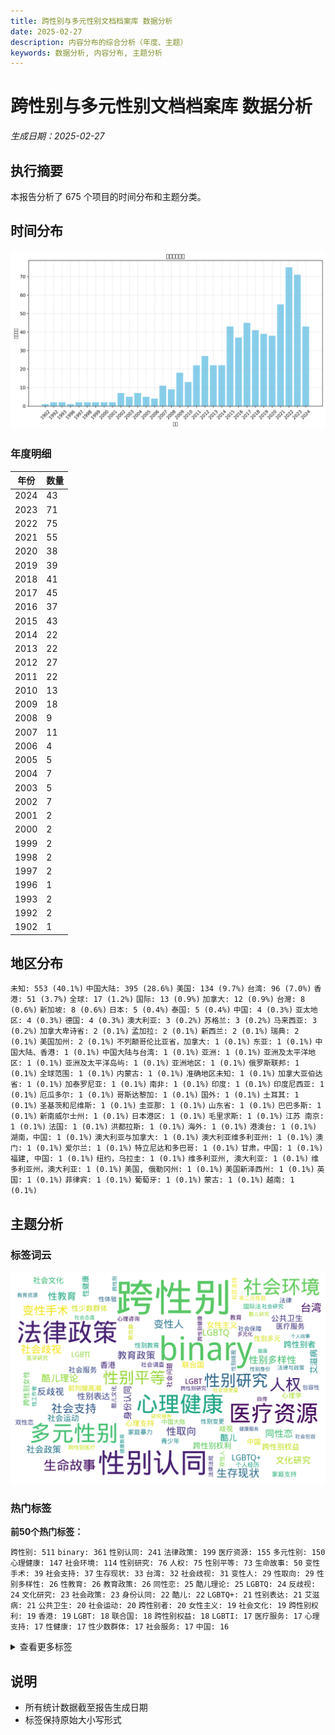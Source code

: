 ```yaml
---
title: 跨性别与多元性别文档档案库 数据分析
date: 2025-02-27
description: 内容分布的综合分析（年度、主题）
keywords: 数据分析, 内容分布, 主题分析
---
```


# 跨性别与多元性别文档档案库 数据分析
*生成日期：2025-02-27*

## 执行摘要
本报告分析了 675 个项目的时间分布和主题分类。

## 时间分布

![年度分布](跨性别与多元性别文档档案库_analysis_year_distribution.png)

### 年度明细

| 年份 | 数量 |
|------|-------|
| 2024 | 43 |
| 2023 | 71 |
| 2022 | 75 |
| 2021 | 55 |
| 2020 | 38 |
| 2019 | 39 |
| 2018 | 41 |
| 2017 | 45 |
| 2016 | 37 |
| 2015 | 43 |
| 2014 | 22 |
| 2013 | 22 |
| 2012 | 27 |
| 2011 | 22 |
| 2010 | 13 |
| 2009 | 18 |
| 2008 | 9 |
| 2007 | 11 |
| 2006 | 4 |
| 2005 | 5 |
| 2004 | 7 |
| 2003 | 5 |
| 2002 | 7 |
| 2001 | 2 |
| 2000 | 2 |
| 1999 | 2 |
| 1998 | 2 |
| 1997 | 2 |
| 1996 | 1 |
| 1993 | 2 |
| 1992 | 2 |
| 1902 | 1 |

## 地区分布

  `未知: 553 (40.1%)`  `中国大陆: 395 (28.6%)`  `美国: 134 (9.7%)`  `台湾: 96 (7.0%)`  `香港: 51 (3.7%)`  `全球: 17 (1.2%)`  `国际: 13 (0.9%)`  `加拿大: 12 (0.9%)`  `台灣: 8 (0.6%)`  `新加坡: 8 (0.6%)`  `日本: 5 (0.4%)`  `泰国: 5 (0.4%)`  `中国: 4 (0.3%)`  `亚太地区: 4 (0.3%)`  `德国: 4 (0.3%)`  `澳大利亚: 3 (0.2%)`  `苏格兰: 3 (0.2%)`  `马来西亚: 3 (0.2%)`  `加拿大卑诗省: 2 (0.1%)`  `孟加拉: 2 (0.1%)`  `新西兰: 2 (0.1%)`  `瑞典: 2 (0.1%)`  `美国加州: 2 (0.1%)`  `不列颠哥伦比亚省，加拿大: 1 (0.1%)`  `东亚: 1 (0.1%)`  `中国大陆、香港: 1 (0.1%)`  `中国大陆与台湾: 1 (0.1%)`  `亚洲: 1 (0.1%)`  `亚洲及太平洋地区: 1 (0.1%)`  `亚洲及太平洋岛屿: 1 (0.1%)`  `亚洲地区: 1 (0.1%)`  `俄罗斯联邦: 1 (0.1%)`  `全球范围: 1 (0.1%)`  `内蒙古: 1 (0.1%)`  `准确地区未知: 1 (0.1%)`  `加拿大亚伯达省: 1 (0.1%)`  `加泰罗尼亚: 1 (0.1%)`  `南非: 1 (0.1%)`  `印度: 1 (0.1%)`  `印度尼西亚: 1 (0.1%)`  `厄瓜多尔: 1 (0.1%)`  `哥斯达黎加: 1 (0.1%)`  `国外: 1 (0.1%)`  `土耳其: 1 (0.1%)`  `圣基茨和尼维斯: 1 (0.1%)`  `圭亚那: 1 (0.1%)`  `山东省: 1 (0.1%)`  `巴巴多斯: 1 (0.1%)`  `新南威尔士州: 1 (0.1%)`  `日本港区: 1 (0.1%)`  `毛里求斯: 1 (0.1%)`  `江苏 南京: 1 (0.1%)`  `法国: 1 (0.1%)`  `洪都拉斯: 1 (0.1%)`  `海外: 1 (0.1%)`  `港澳台: 1 (0.1%)`  `湖南，中国: 1 (0.1%)`  `澳大利亚与加拿大: 1 (0.1%)`  `澳大利亚维多利亚州: 1 (0.1%)`  `澳门: 1 (0.1%)`  `爱尔兰: 1 (0.1%)`  `特立尼达和多巴哥: 1 (0.1%)`  `甘肃，中国: 1 (0.1%)`  `福建, 中国: 1 (0.1%)`  `纽约，乌拉圭: 1 (0.1%)`  `维多利亚州, 澳大利亚: 1 (0.1%)`  `维多利亚州，澳大利亚: 1 (0.1%)`  `美国, 俄勒冈州: 1 (0.1%)`  `美国新泽西州: 1 (0.1%)`  `英国: 1 (0.1%)`  `菲律宾: 1 (0.1%)`  `葡萄牙: 1 (0.1%)`  `蒙古: 1 (0.1%)`  `越南: 1 (0.1%)`

## 主题分析

### 标签词云
![标签词云](跨性别与多元性别文档档案库_analysis_wordcloud.png)

### 热门标签

**前50个热门标签：**

  `跨性别: 511`  `binary: 361`  `性别认同: 241`  `法律政策: 199`  `医疗资源: 155`  `多元性别: 150`  `心理健康: 147`  `社会环境: 114`  `性别研究: 76`  `人权: 75`  `性别平等: 73`  `生命故事: 50`  `变性手术: 39`  `社会支持: 37`  `生存现状: 33`  `台湾: 32`  `社会歧视: 31`  `变性人: 29`  `性取向: 29`  `性别多样性: 26`  `性教育: 26`  `教育政策: 26`  `同性恋: 25`  `酷儿理论: 25`  `LGBTQ: 24`  `反歧视: 24`  `文化研究: 23`  `社会政策: 23`  `身份认同: 22`  `酷儿: 22`  `LGBTQ+: 21`  `性别表达: 21`  `艾滋病: 21`  `公共卫生: 20`  `社会运动: 20`  `跨性别者: 20`  `女性主义: 19`  `社会文化: 19`  `跨性别权利: 19`  `香港: 19`  `LGBT: 18`  `联合国: 18`  `跨性别权益: 18`  `LGBTI: 17`  `医疗服务: 17`  `心理支持: 17`  `性健康: 17`  `性少数群体: 17`  `社会服务: 17`  `中国: 16`

<details>
<summary>查看更多标签</summary>

 `歧视: 16` `跨性别女性: 16` `前列腺高潮: 15` `心理学: 15` `性别多元: 15` `双性恋: 13` `家庭支持: 13` `家庭暴力: 13` `性体验: 13` `性别教育: 13` `法律: 13` `社会问题: 13` `青少年: 13` `个人经历: 12` `中国大陆: 12` `国际法: 12` `性别变更: 12` `教育: 12` `社会保障: 12` `社会调查: 12` `包容性: 11` `双性人: 11` `心理咨询: 11` `社区支持: 11` `酷儿文化: 11` `医学研究: 10` `性别歧视: 10` `易性癖: 10` `法律与政策: 10` `法律法规: 10` `社会研究: 10` `自传: 10` `跨性别医疗: 10` `非二元性别: 10` `多元化: 9` `性别身份: 9` `性工作者: 9` `教育资源: 9` `研究报告: 9` `社会包容: 9` `社会态度: 9` `社会接受度: 9` `跨性別: 9` `跨性别健康: 9` `跨性别研究: 9` `酷儿研究: 9` `个人故事: 8` `健康: 8` `健康教育: 8` `健康服务: 8` `医学: 8` `医学伦理: 8` `变性经历: 8` `女同性恋: 8` `女性化: 8` `性倾向: 8` `性别暴力: 8` `性别理论: 8` `性别认同障碍: 8` `性别重置手术: 8` `文学分析: 8` `法律保护: 8` `激素治疗: 8` `社会变革: 8` `社会学: 8` `社会接受: 8` `社会接纳: 8` `过渡经历: 8` `公共健康: 7` `变性: 7` `员工权益: 7` `婚姻法: 7` `性别不一致: 7` `性别平等教育: 7` `性别政治: 7` `性别焦虑: 7` `性别确认: 7` `扭转治疗: 7` `数据统计: 7` `精神健康: 7` `调查报告: 7` `跨性别支持: 7` `COVID-19: 6` `HIV: 6` `LGBTQIA+: 6` `人文社科: 6` `医疗保险: 6` `医疗政策: 6` `心理治疗: 6` `性别角色: 6` `性少数: 6` `抑郁: 6` `政策建议: 6` `文学作品: 6` `易性症: 6` `法律权益: 6` `生活故事: 6` `生活经历: 6` `社会偏见: 6` `社会性别: 6` `社会正义: 6` `社会责任: 6` `统计报告: 6` `联合国报告: 6` `临床研究: 5` `人权保护: 5` `伪娘: 5` `健康资源: 5` `医疗经历: 5` `变身小说: 5` `台湾文学: 5` `国际合作: 5` `基督教: 5` `多元文化: 5` `大学生: 5` `女权主义: 5` `妇女权利: 5` `学生权利: 5` `家庭关系: 5` `工作环境: 5` `性別認同: 5` `性别少数: 5` `性别平权: 5` `性别转换: 5` `性别过渡: 5` `性别酷儿: 5` `性别重塑: 5` `性工作: 5` `性骚扰: 5` `整形外科: 5` `文学创作: 5` `新加坡: 5` `暴力: 5` `权利: 5` `男性健康: 5` `真实记录: 5` `社会挑战: 5` `社会现状: 5` `社会现象: 5` `精神卫生: 5` `精神障碍: 5` `经验分享: 5` `统计数据: 5` `自我认同: 5` `艺术创作: 5` `荷尔蒙治疗: 5` `HRT: 4` `LGBTIQ+: 4` `LGBTQI: 4` `亚太地区: 4` `人权保障: 4` `健康政策: 4` `儿童权利: 4` `全球健康: 4` `医学指南: 4` `医学文献: 4` `医疗指南: 4` `医疗支持: 4` `医疗照护: 4` `医疗规范: 4` `变性者: 4` `同志: 4` `同志运动: 4` `同性婚姻: 4` `国际人权法: 4` `多样性: 4` `女性健康: 4` `媒体报道: 4` `性传播疾病: 4` `性别刻板印象: 4` `性别友善: 4` `性别少数群体: 4` `性别意识: 4` `性别政策: 4` `性别文化: 4` `性别肯定护理: 4` `性别议题: 4` `性行为: 4` `投诉程序: 4` `报告: 4` `教育环境: 4` `文化活动: 4` `文化现象: 4` `文学艺术: 4` `新冠疫情: 4` `朱迪斯·巴特勒: 4` `校园环境: 4` `法律权利: 4` `法律研究: 4` `法律问题: 4` `泰国: 4` `激素替代疗法: 4` `生殖健康: 4` `电影分析: 4` `社会变迁: 4` `社会工作: 4` `社会环境记录: 4` `社会科学: 4` `社会认同: 4` `社会认知: 4` `社会适应: 4` `社区服务: 4` `社区管理: 4` `社区讨论: 4` `社群讨论: 4` `移民权利: 4` `美国: 4` `自杀预防: 4` `酷儿神学: 4` `酷儿艺术: 4` `青少年教育: 4` `非歧视: 4` `DSM-5: 3` `LGBTQIA: 3` `LGBT权利: 3` `MTF: 3` `上海: 3` `中国文化: 3` `中国法律: 3` `临床应用: 3` `举报机制: 3` `亚文化: 3` `人权教育: 3` `住房歧视: 3` `健康权益: 3` `健康照护: 3` `健康调查: 3` `儿童心理: 3` `儿童青少年: 3` `公安部: 3` `公平性: 3` `出柜指南: 3` `劳动法: 3` `包容性教育: 3` `医学教育: 3` `医学案例: 3` `医学资源: 3` `医疗: 3` `医疗安全: 3` `医疗干预: 3` `医疗指导: 3` `医疗援助: 3` `医疗研究: 3` `医疗管理: 3` `历史: 3` `双灵: 3` `反歧视政策: 3` `可持续发展目标: 3` `后殖民主义: 3` `国际人权: 3` `外科治疗: 3` `多元性別: 3` `多样性与包容性: 3` `女同志: 3` `婚姻权利: 3` `学术研究: 3` `学生权益: 3` `家庭接纳: 3` `家庭教育: 3` `少数群体权利: 3` `就业歧视: 3` `庇护所: 3` `心理护理: 3` `心理评估: 3` `性别: 3` `性别不安: 3` `性别多元化: 3` `性别差异: 3` `性别承认: 3` `性别流动: 3` `性别流动性: 3` `性别烦躁: 3` `性别确认手术: 3` `性别重置: 3` `性别重置技术: 3` `性激素: 3` `户籍管理: 3` `支持服务: 3` `政府政策: 3` `文化: 3` `文化批评: 3` `文化认同: 3` `文学批评: 3` `文学研究: 3` `文学评论: 3` `无歧视政策: 3` `暴力事件: 3` `未成年人: 3` `校园安全: 3` `校园欺凌: 3` `案例分析: 3` `民权法: 3` `法律咨询: 3` `法律指导: 3` `法律改革: 3` `法律框架: 3` `法律案例: 3` `法律程序: 3` `流行病学: 3` `湖南省: 3` `焦虑: 3` `爱滋病: 3` `生存状况: 3` `生活经验: 3` `生物学: 3` `电影: 3` `男同性恋: 3` `疫苗接种: 3` `研究: 3` `社会公正: 3` `社会关注: 3` `社会压力: 3` `社会新闻: 3` `社会观察: 3` `社区参与: 3` `社区资源: 3` `社群支持: 3` `纪录片: 3` `纽约州: 3` `纽约市: 3` `网络文学: 3` `职场歧视: 3` `自杀意念: 3` `艺术展览: 3` `艾滋病毒: 3` `艾滋病防治: 3` `药物安全: 3` `药物说明书: 3` `跨性别者支持: 3` `跨文化研究: 3` `身体探索: 3` `身体自主权: 3` `阴道再造: 3` `隐私保护: 3` `青少年健康: 3` `青少年发展: 3` `骚扰: 3` `COVID-19影响: 2` `DSD: 2` `LGBTIQA+: 2` `LGBTQ+支持: 2` `LGBTQ2S+: 2` `LGBTQI+: 2` `LGBTQ权利: 2` `LGBT群体: 2` `Limelight社区: 2` `SOGI教育: 2` `世界卫生组织: 2` `东南亚: 2` `两性畸形: 2` `个人成长: 2` `个人权利: 2` `个人经验: 2` `中华女子学院: 2` `中国历史: 2` `中国电影: 2` `临床实践: 2` `互助小组: 2` `亚洲: 2` `京剧: 2` `亲密伴侣暴力: 2` `人妖: 2` `人工智能: 2` `人文学科: 2` `人权机制: 2` `人格障碍: 2` `企业政策: 2` `企业行为准则: 2` `伦理学: 2` `体育教育: 2` `俄勒冈州: 2` `假两性畸形: 2` `假药: 2` `偏见: 2` `健康不平等: 2` `健康公平: 2` `健康平等: 2` `健康支持: 2` `健康权: 2` `健康权利: 2` `儒家思想: 2` `儿童教育: 2` `全球卫生: 2` `公众调查: 2` `公共服务: 2` `公平住房法: 2` `公民权利: 2` `公益: 2` `公证: 2` `军队: 2` `创伤: 2` `刻板印象: 2` `前列腺癌: 2` `加州: 2` `北京同志中心: 2` `医学共识: 2` `医学指导: 2` `医学标准: 2` `医疗伦理: 2` `医疗保障: 2` `医疗改革: 2` `医疗经验: 2` `千年发展目标: 2` `卫生政策: 2` `卫生服务: 2` `卫生设施: 2` `卫生部: 2` `危机干预: 2` `危险行为: 2` `历史研究: 2` `历史记录: 2` `厦门大学: 2` `去病理化: 2` `去精神病化: 2` `反暴力: 2` `反歧视法: 2` `反骚扰: 2` `受教育权: 2` `变态心理: 2` `变性学生: 2` `口述历史: 2` `可持续发展: 2` `台灣: 2` `吉利德科学: 2` `同工同酬: 2` `同志政治: 2` `同志文化: 2` `同性恋研究: 2` `后现代主义: 2` `后结构主义: 2` `咨询文件: 2` `咨询服务: 2` `嗓音训练: 2` `国家卫生健康委员会: 2` `国际人权条约: 2` `国际公约: 2` `国际特赦组织: 2` `国际组织: 2` `声音训练: 2` `多学科合作: 2` `天津市: 2` `姓名变更: 2` `威尼斯双年展: 2` `婚姻法律: 2` `孟加拉: 2` `学校支持: 2` `学校环境: 2` `学生手册: 2` `學術論文: 2` `安全指南: 2` `宗教与性别: 2` `实证研究: 2` `家庭: 2` `家暴: 2` `家长支持: 2` `少数族裔: 2` `平权: 2` `平等: 2` `平等与不歧视: 2` `平等就业: 2` `平等待遇: 2` `平等机会: 2` `年报: 2` `心理健康资源: 2` `心理服务: 2` `心理研究: 2` `心理调查: 2` `心理转变: 2` `心理适应: 2` `心理障碍: 2` `志愿者: 2` `性与生殖健康: 2` `性侵害: 2` `性侵犯: 2` `性別主流化: 2` `性別平等: 2` `性别争议: 2` `性别伦理: 2` `性别偏见: 2` `性别健康: 2` `性别包容: 2` `性别发育异常: 2` `性别多样化: 2` `性别权益: 2` `性别正义: 2` `性别登记: 2` `性别表演: 2` `性别表现: 2` `性别观念: 2` `性别解放运动: 2` `性别认定: 2` `性别选择权: 2` `性小众: 2` `性少数人群: 2` `性工作者权益: 2` `性心理障碍: 2` `性文化: 2` `性权利: 2` `性生活: 2` `性知识: 2` `性经验分享: 2` `性身份障碍: 2` `性／别研究: 2` `患者故事: 2` `患者满意度: 2` `情绪管理: 2` `成瘾: 2` `成长经历: 2` `戒网瘾学校: 2` `户口登记: 2` `手术规范: 2` `批判理论: 2` `抑郁症: 2` `拉拉: 2` `指南: 2` `政治影响: 2` `政策: 2` `政策报告: 2` `政策文件: 2` `政策法规: 2` `政策通知: 2` `教育手册: 2` `教育权: 2` `教育管理: 2` `数字文化: 2` `文化传播: 2` `文化反思: 2` `文化多样性: 2` `文化影响: 2` `文化政治: 2` `文化表达: 2` `新闻报道: 2` `普遍定期审议: 2` `暴力与歧视: 2` `更年期: 2` `权利保障: 2` `校园文化: 2` `校园歧视: 2` `校园霸凌: 2` `残疾人权利: 2` `民主化进程: 2` `求助热线: 2` `法学研究: 2` `法律与社会环境: 2` `法律与道德: 2` `法律分析: 2` `法律变革: 2` `法律承认: 2` `法律援助: 2` `法律规范: 2` `波特兰公立学校: 2` `游戏行业: 2` `激素替代治疗: 2` `爱情故事: 2` `父母手册: 2` `父母指南: 2` `猴痘: 2` `环境保护: 2` `现身过程: 2` `生命经历: 2` `生存故事: 2` `生活体验: 2` `生活指导: 2` `生活方式: 2` `电影放映: 2` `电影研究: 2` `电影节: 2` `电视剧: 2` `男扮女装: 2` `男男性行为者: 2` `男跨女: 2` `疾病分类: 2` `病例报告: 2` `睾酮: 2` `研究论文: 2` `研究资料: 2` `社交行为: 2` `社会争议: 2` `社会倡导: 2` `社会公平: 2` `社会包容性: 2` `社会困境: 2` `社会平等: 2` `社会政治: 2` `社会权益: 2` `社会污名: 2` `社会福利: 2` `社会科学研究: 2` `社会组织: 2` `社会角色: 2` `社会议题: 2` `社会评论: 2` `社群服务: 2` `社群治理: 2` `种族平等: 2` `科学创新: 2` `科技与社会: 2` `符号学: 2` `管理规范: 2` `精神疾病: 2` `纪大伟: 2` `经济困难: 2` `绝经: 2` `绝经症状: 2` `统计分析: 2` `网络暴力: 2` `网络销售: 2` `老年人: 2` `老年人健康: 2` `职业发展: 2` `职场包容性: 2` `职场文化: 2` `腐女: 2` `腹腔镜手术: 2` `自助手册: 2` `自我探索: 2` `自我效能感: 2` `艺术: 2` `艺术史: 2` `艺术研究: 2` `艺术评论: 2` `艾滋病大会: 2` `苏格兰: 2` `药品监管: 2` `荷尔蒙替代疗法: 2` `视觉文化: 2` `许通元: 2` `证据收集: 2` `诈骗: 2` `诊疗指南: 2` `语言学: 2` `调查研究: 2` `质性研究: 2` `跨学科研究: 2` `跨性别儿童: 2` `跨性别患者: 2` `跨性别护理: 2` `跨性别政策: 2` `跨性别教育: 2` `跨性别群体: 2` `跨性别者权利: 2` `跨性别者权益: 2` `跨性别者经历: 2` `身体表现: 2` `边缘化群体: 2` `酷儿文学: 2` `重性精神疾病: 2` `问卷调查: 2` `间性人: 2` `防治策略: 2` `阴道再造术: 2` `雌二醇: 2` `雌激素: 2` `青少年心理: 2` `青少年支持: 2` `非政府组织: 2` `非自杀倾向自残行为: 2` `韧性: 2` `领导力: 2` `香港教育: 2` `高雄市: 2` `#MeToo运动: 1` `2018-2019学年: 1` `2SLGBTQ+: 1` `AA制: 1` `AG: 1` `Autogynephilia: 1` `BC肌: 1` `BIPOC: 1` `BL文化: 1` `BL漫画: 1` `Bilibili: 1` `Bubble_T: 1` `B站后浪: 1` `CCMD-3: 1` `CEDAW: 1` `COSPLAY: 1` `COVID-19疫苗: 1` `CareOregon: 1` `Cosplay: 1` `DIY艺术: 1` `DSD儿童: 1` `DSM: 1` `ESG表现: 1` `FRIDA基金会: 1` `FtM: 1` `GBT社群: 1` `HIV/AIDS: 1` `HIV感染: 1` `HIV感染风险: 1` `HIV检测: 1` `HIV管理: 1` `HIV脆弱性: 1` `HIV预防: 1` `ICD: 1` `ICD-11: 1` `IC肌: 1` `IEEE: 1` `J.K.罗琳: 1` `LGBT+: 1` `LGBTI+权利: 1` `LGBTIQ: 1` `LGBTIQ+女性: 1` `LGBTI人权: 1` `LGBTI权利: 1` `LGBTI社群: 1` `LGBTQ+医疗: 1` `LGBTQ+权利: 1` `LGBTQ+权益: 1` `LGBTQA权益: 1` `LGBTQI+支持: 1` `LGBTQI+社区: 1` `LGBTQIA+支持: 1` `LGBTQIA2S+: 1` `LGBTQIA权益: 1` `LGBTSQQ: 1` `LGBT历史: 1` `LGBT支持: 1` `Limelight: 1` `Limelights社区: 1` `Limelight社群: 1` `Medicare: 1` `NGO支持: 1` `OFCCP: 1` `PC肌: 1` `PC肌肉: 1` `SM文化: 1` `STEM教育: 1` `SuperO: 1` `TWVQ: 1` `Title IX: 1` `Trans Care BC: 1` `Trevor计划: 1` `T婆: 1` `UBC: 1` `UCSF: 1` `UNDP: 1` `UNESCO: 1` `VLSI: 1` `Vivek Shraya: 1` `WPATH: 1` `WPATH标准: 1` `Yanhee医院: 1` `[Unknown tags(update needed)]: 1` `ftm: 1` `gender-based violence: 1` `hMPXV: 1` `torchlight: 1` `上海骄傲电影节: 1` `上海骄傲节: 1` `不健康内容: 1` `不平等现象: 1` `不歧视政策: 1` `专业实践: 1` `专科医生培训: 1` `世界华文文学: 1` `东亚地区: 1` `东京奥运会: 1` `东北地区: 1` `东方主义: 1` `东方女性: 1` `个人体验: 1` `个人信息收集: 1` `个人历程: 1` `个人叙述: 1` `个人安全: 1` `个人认同: 1` `个人过渡经历: 1` `个人陈述: 1` `个体故事: 1` `个体经历: 1` `中介作用: 1` `中华小儿外科杂志: 1` `中国医学标准: 1` `中国古典文学: 1` `中国同性恋: 1` `中国后社会主义: 1` `中国城市: 1` `中国女权主义: 1` `中国性科学: 1` `中国戏剧: 1` `中国护理: 1` `中国政府: 1` `中国文学: 1` `中国标准: 1` `中国研究: 1` `中国社会工作: 1` `中国科学: 1` `中国立法: 1` `中国精神医学: 1` `中国经验: 1` `中央大学: 1` `中学教育: 1` `中性厕所: 1` `中文教学: 1` `中日关系: 1` `中港台地区: 1` `临床分析: 1` `临床医学: 1` `临床实践指南: 1` `临床护理: 1` `临床指南: 1` `临床指标: 1` `临床经验: 1` `主体性: 1` `主流文化: 1` `举报信函: 1` `乌拉圭: 1` `九十年代: 1` `习近平政策: 1` `乡村文化: 1` `书评: 1` `乳头刺激: 1` `乳首开发: 1` `争议事件: 1` `二维性别认知: 1` `互动教学: 1` `互联网内容: 1` `互联网时代: 1` `互聯網: 1` `五四运动: 1` `亚太裔: 1` `亚细亚学: 1` `亚裔美国人: 1` `亚裔酷儿: 1` `交叉歧视: 1` `交流心得: 1` `亲子沟通: 1` `亲密关系: 1` `亲情: 1` `人力资源管理: 1` `人口基金: 1` `人口普查: 1` `人口统计: 1` `人口贩卖: 1` `人妖文化: 1` `人妖现象: 1` `人工智能公平性: 1` `人工智能辅助治疗: 1` `人工流产: 1` `人工生殖: 1` `人才培养: 1` `人文学: 1` `人文思潮: 1` `人文社会医学: 1` `人文社会科学: 1` `人权委员会: 1` `人权审查: 1` `人权报告: 1` `人权捍卫者: 1` `人权法: 1` `人权法案: 1` `人权理事会: 1` `人权研究: 1` `人权评估: 1` `人格特征: 1` `人權: 1` `人物多元性: 1` `人物采访: 1` `人生故事: 1` `人类社会行为: 1` `人群研究: 1` `人群规模: 1` `人身安全: 1` `人身安全保护令: 1` `人身权: 1` `人道主义: 1` `人道干预: 1` `仇恨暴力: 1` `仇恨犯罪: 1` `代孕: 1` `代理人: 1` `代言: 1` `价值观: 1` `任务指导: 1` `任意拘留: 1` `企业实践: 1` `企业文化: 1` `企业案例: 1` `企业社会责任: 1` `企业责任: 1` `伊利诺伊州: 1` `优质护理服务: 1` `会议议程: 1` `会阴按摩: 1` `传播学: 1` `传统理论批判: 1` `传统观念: 1` `伦理困境: 1` `伦理审核: 1` `伦理指导: 1` `伦理文学: 1` `伦理讨论: 1` `伦理道德: 1` `伪娘文化: 1` `伪娘训练: 1` `伴侣卡: 1` `低剂量雌激素: 1` `低钾血症: 1` `住房评估: 1` `体育: 1` `体育与性别: 1` `体育新闻: 1` `体育权益: 1` `体育比赛: 1` `体育科学: 1` `体育运动: 1` `体验分享: 1` `何清濂: 1` `佳雅·萨·埃鲁阿: 1` `侮辱言论: 1` `俄勒冈州健康计划: 1` `俄罗斯: 1` `保安部门: 1` `保险: 1` `保险手册: 1` `保险条款: 1` `保险计划: 1` `信仰与性别认同: 1` `信仰与性别身份: 1` `信仰解放: 1` `信任与沟通: 1` `信任等级制度: 1` `信度: 1` `修哈兹·曼南: 1` `修复: 1` `倡导: 1` `假药问题: 1` `做性别: 1` `健康与安全: 1` `健康与权利: 1` `健康中心: 1` `健康企业建设: 1` `健康保险: 1` `健康信息: 1` `健康安全: 1` `健康差异: 1` `健康干预: 1` `健康成长: 1` `健康报告: 1` `健康推广: 1` `健康提示: 1` `健康研究: 1` `健康筛查: 1` `健康管理: 1` `健康行为: 1` `健康调研: 1` `健康隐私: 1` `健康需求: 1` `健康风险: 1` `健康风险评估: 1` `健身用药: 1` `偶像崇拜: 1` `催眠音声: 1` `傳播學: 1` `儿童: 1` `儿童与青少年: 1` `儿童与青少年支持: 1` `儿童保护: 1` `儿童健康: 1` `儿童基金会: 1` `儿童心理健康: 1` `儿童心理学: 1` `儿童性别认同: 1` `儿童性别问题: 1` `儿童文学: 1` `儿童易性癖者: 1` `儿童权益: 1` `儿童福利: 1` `儿童青少年性别不安: 1` `先天性结构畸形: 1` `先天性肾上腺增生症: 1` `先锋诗歌: 1` `克氏综合征: 1` `克莱夫·贝尔: 1` `免疫功能: 1` `免疫系统: 1` `免疫调节: 1` `党词结构: 1` `入门指南: 1` `全国大专院校运动会: 1` `全民就绪计划: 1` `全球健康公平: 1` `全球化: 1` `全球化影响: 1` `全球战略: 1` `全球教育监测: 1` `全球网络: 1` `全球调查: 1` `全球运动: 1` `公众意见征询: 1` `公众支持: 1` `公共卫生政策: 1` `公共外交: 1` `公共安全: 1` `公共空间: 1` `公共领域: 1` `公务程序: 1` `公司报告: 1` `公司治理: 1` `公司财务: 1` `公安服务: 1` `公安机关: 1` `公安部文件: 1` `公平与包容: 1` `公平住宅计划: 1` `公民权益: 1` `公民社会: 1` `公益报告: 1` `公益组织: 1` `公视: 1` `共享体验: 1` `共同体认同: 1` `共同生活: 1` `共同经历: 1` `共识声明: 1` `关怀伦理: 1` `关系型歧视: 1` `关键人群干预: 1` `养老需求: 1` `内分泌治疗: 1` `内分泌疾病: 1` `内化嫌恶: 1` `内卷化: 1` `内在客体关系: 1` `农村妇女: 1` `决策支持: 1` `减少危害: 1` `出柜: 1` `出柜指导: 1` `出版物: 1` `出生缺陷: 1` `出生证明更改: 1` `刑法: 1` `刘婷: 1` `刘霆: 1` `创伤反应: 1` `初中课程: 1` `初级卫生保健: 1` `利未记: 1` `剂量推荐: 1` `前列腺刺激: 1` `剧场行动: 1` `創傷: 1` `加利福尼亚州: 1` `动物保护: 1` `劳动仲裁: 1` `劳动权利: 1` `劳教人员: 1` `包容性指标: 1` `包容性政策: 1` `包容性文化: 1` `包容性沟通: 1` `包容性环境: 1` `包容性语言: 1` `包容教育: 1` `化妆入门: 1` `化妆技巧: 1` `北京: 1` `北京LGBT中心: 1` `北京行动纲要: 1` `北京酷儿影展: 1` `北医三院: 1` `北欧文学: 1` `区域主义: 1` `医学与法律: 1` `医学分类: 1` `医学历史: 1` `医学和人权: 1` `医学培训: 1` `医学影像: 1` `医学心理学: 1` `医学政策: 1` `医学方法: 1` `医学术语: 1` `医学治疗: 1` `医学知识: 1` `医学经历: 1` `医学论文: 1` `医学访谈: 1` `医学过渡: 1` `医学进展: 1` `医患关系: 1` `医护人员: 1` `医护关系: 1` `医护责任: 1` `医生介绍: 1` `医疗专业: 1` `医疗中心: 1` `医疗体系: 1` `医疗体验: 1` `医疗保健: 1` `医疗保护: 1` `医疗保障制度: 1` `医疗信息: 1` `医疗健康: 1` `医疗制度: 1` `医疗器械: 1` `医疗导航: 1` `医疗技术: 1` `医疗护理: 1` `医疗救助: 1` `医疗暴力: 1` `医疗权: 1` `医疗权利: 1` `医疗标准: 1` `医疗标准化: 1` `医疗法律: 1` `医疗监管: 1` `医疗策略: 1` `医疗纠纷: 1` `医疗证明: 1` `医疗质量控制: 1` `医疗费用: 1` `医疗障碍: 1` `医疗需求: 1` `医药制造: 1` `医药政策: 1` `医院: 1` `医院价格: 1` `医院指南: 1` `匿名举报: 1` `匿名通讯: 1` `华人生活: 1` `华语世界: 1` `华语同性恋电影: 1` `华语女性酷儿电影: 1` `华语文化: 1` `华语文化圈: 1` `协议书: 1` `协调访问: 1` `卑诗公园局: 1` `南方青年: 1` `南非: 1` `南韩: 1` `博物馆研究: 1` `卡米拉·帕格丽亚: 1` `卫生与保健: 1` `卫生健康: 1` `卫生战略: 1` `卫生行政: 1` `卫生调查: 1` `印尼: 1` `危机咨询: 1` `危机支持: 1` `危机热线: 1` `危险因素: 1` `厄瓜多尔: 1` `历史修正: 1` `历史变迁: 1` `历史文化: 1` `历史法律: 1` `压力因素: 1` `压力模型: 1` `压枪: 1` `厕所使用: 1` `原住民参与: 1` `原住民文化: 1` `去病化: 1` `参考书: 1` `友善医疗: 1` `友善厕所: 1` `友善旅宿: 1` `友善校园: 1` `双性: 1` `双性人身份: 1` `双性儿童: 1` `双性恋恐惧: 1` `双灵人: 1` `反串模仿: 1` `反串行為: 1` `反人权运动: 1` `反家暴法: 1` `反对权力压迫: 1` `反对歧视: 1` `反就业歧视法: 1` `反性别写作: 1` `反性别运动: 1` `反性骚扰: 1` `反扭转治疗: 1` `反映生存现状: 1` `反欺凌: 1` `反歧视建议: 1` `反歧视措施: 1` `反歧视法律: 1` `反歧视活动: 1` `反歧视立法: 1` `反污名化: 1` `反诈骗: 1` `反跨个体: 1` `反跨性别言论: 1` `反霸凌: 1` `发声练习: 1` `发声训练: 1` `受众分析: 1` `受保护特征: 1` `受害者: 1` `受害者支持: 1` `受暴经验: 1` `变声障碍: 1` `变性人权利: 1` `变性人权益: 1` `变性人案例: 1` `变性实践: 1` `变性护理: 1` `变性欲望: 1` `变性者权利: 1` `变性者电影: 1` `变更或压制实践禁止法: 1` `变装: 1` `变装皇后: 1` `变身文学: 1` `叙事学: 1` `叙事形式: 1` `口腔黏膜微粒: 1` `口述史: 1` `台湾小说: 1` `台湾政治: 1` `台湾教育: 1` `台湾文化: 1` `台湾社会: 1` `台湾综艺节目: 1` `台湾酷儿运动: 1` `史丹: 1` `右美沙芬: 1` `司法: 1` `合作协议: 1` `合法化: 1` `合规药物: 1` `吉林大学: 1` `同伴支持: 1` `同志人权: 1` `同志医疗: 1` `同志友善环境: 1` `同志小说: 1` `同志教育: 1` `同志文学: 1` `同志电影: 1` `同志群体: 1` `同志议题: 1` `同性亲密关系: 1` `同性婚姻权: 1` `同性恋公共空间: 1` `同性恋历史: 1` `同性恋文化: 1` `同性恋权利: 1` `同性恋社群: 1` `同性恋者权利: 1` `同性欲: 1` `同盟: 1` `同种胰岛移植: 1` `后人类时代: 1` `后学: 1` `后庭游戏: 1` `后殖民: 1` `后殖民理论: 1` `后现代哲学: 1` `后现代女权主义: 1` `吴曾: 1` `吴继文: 1` `员工健康: 1` `员工多样性: 1` `员工援助计划: 1` `员工资源小组: 1` `和平集会: 1` `和解协议: 1` `咨询与疗法: 1` `咨询代表会: 1` `咨询技能: 1` `咨询经验: 1` `哀悼: 1` `哥斯达黎加: 1` `商业道德: 1` `嗓音分析: 1` `嗓音评估: 1` `嗓音调整: 1` `器官移植: 1` `囚犯: 1` `四性研讨会: 1` `回转治疗: 1` `围手术期护理: 1` `国中教育: 1` `国家广电总局: 1` `国家政策: 1` `国家标准: 1` `国家药监局: 1` `国族问题: 1` `国际LGBTI骄傲日: 1` `国际不再恐同日: 1` `国际人权审议: 1` `国际人权标准: 1` `国际人道法: 1` `国际刑法: 1` `国际劳工公约: 1` `国际劳工组织: 1` `国际同性恋者协会: 1` `国际奥委会: 1` `国际奥林匹克委员会: 1` `国际妇女节: 1` `国际政策: 1` `国际疾病分类: 1` `国际艺术家: 1` `图书馆: 1` `國際奧林匹克委員會: 1` `國際奧運: 1` `土著人民权利: 1` `圣经: 1` `圣经释经: 1` `在校大学生: 1` `在线支持: 1` `地下聚会: 1` `地域研究: 1` `城市合作: 1` `城市性: 1` `城市空间: 1` `培训手册: 1` `基于性别的暴力: 1` `基本权利: 1` `基督教家庭事工: 1` `声带截短术: 1` `声门闭合不全: 1` `声音女性化: 1` `声音改善: 1` `声音表达: 1` `复原力: 1` `复旦大学: 1` `夏威夷: 1` `夏目漱石: 1` `外源性同性性行为: 1` `外科手术: 1` `外籍舞者: 1` `多代理系统: 1` `多元与包容: 1` `多元交叉: 1` `多元包容性: 1` `多元婚姻: 1` `多元性别健康资源: 1` `多元性别教育: 1` `多元性别研究: 1` `多元性别社区: 1` `多元文化教育: 1` `多学科分析: 1` `多学科诊疗: 1` `多样性性别: 1` `多样性教育: 1` `多重人格: 1` `夜明珠: 1` `大台北: 1` `大学: 1` `大学生心理健康: 1` `大学生调查: 1` `大学辅导: 1` `大熊猫: 1` `天津杨柳青: 1` `太平洋岛民: 1` `太监: 1` `失忆: 1` `失血性休克: 1` `奇幻文学: 1` `奥运性别议题: 1` `女同性恋者: 1` `女同运动: 1` `女声技巧: 1` `女女性接触者: 1` `女性: 1` `女性主义文学: 1` `女性励志: 1` `女性化手术: 1` `女性化生活: 1` `女性化训练: 1` `女性叙事: 1` `女性同性恋: 1` `女性员工: 1` `女性工程师: 1` `女性性工作者: 1` `女性文化: 1` `女性易性癖: 1` `女性暴力: 1` `女性权利: 1` `女性权益: 1` `女性生存状态: 1` `女性研究: 1` `女性角色: 1` `女性赋权: 1` `女房客: 1` `女扮男装: 1` `女装: 1` `好郁: 1` `妆容: 1` `妇女健康: 1` `妇女权益: 1` `妇女运动: 1` `妇科: 1` `威廉·萨默赛特·毛姆: 1` `娱乐性使用指南: 1` `婚前性行为: 1` `婚姻: 1` `婚姻修订: 1` `婚姻制度: 1` `婚姻家庭: 1` `婚姻平权: 1` `婚姻平等: 1` `婚姻登记: 1` `媒体: 1` `媒体分析: 1` `媒体政策: 1` `媒体文化: 1` `媒体监测: 1` `媒体监管: 1` `媒体角色: 1` `媒體報導: 1` `孕产妇教育: 1` `学术: 1` `学术会议: 1` `学术文献: 1` `学术翻译: 1` `学术讨论: 1` `学术论文: 1` `学术访谈: 1` `学校: 1` `学校安全: 1` `学校安全政策: 1` `学校政策: 1` `学生医疗保险: 1` `学生家长手册: 1` `学生成功: 1` `学生支持: 1` `学生支持方案: 1` `学生登记: 1` `学生责任: 1` `学生运动员: 1` `学生隐私权: 1` `學術文獻: 1` `安乐死: 1` `安全与信任: 1` `安全住房: 1` `安全措施: 1` `安全用药: 1` `安全避孕知识: 1` `安吉拉·卡特: 1` `安妮·勃朗特: 1` `安迪·沃霍尔: 1` `宗教教育: 1` `宗教研究: 1` `定量研究: 1` `实践指南: 1` `实践研究: 1` `审美原理: 1` `审美文化: 1` `宪法: 1` `家国想像: 1` `家庭主题: 1` `家庭互動: 1` `家庭信息: 1` `家庭参与: 1` `家庭咨询: 1` `家庭影响: 1` `家庭沟通: 1` `家庭法: 1` `家庭生活教育: 1` `家庭生活权: 1` `家庭矛盾: 1` `家庭研究: 1` `家庭结构: 1` `家庭虐待: 1` `家长信息: 1` `家长心声: 1` `家长意见: 1` `家长知情权: 1` `密西根大学: 1` `对话与交流: 1` `小说: 1` `小说分析: 1` `小说推荐: 1` `小说母题: 1` `小说研究: 1` `少数族裔压力: 1` `少数群体: 1` `就业: 1` `就业保护: 1` `就业市场: 1` `就业平等: 1` `就业权: 1` `就业权益: 1` `就业调查: 1` `就業服務: 1` `就诊指南: 1` `屁穴高潮: 1` `居民身份证: 1` `山西省: 1` `川普: 1` `州长公告: 1` `工作场所: 1` `工作场所包容性: 1` `工作场所歧视: 1` `工作负担: 1` `工程硕士研究: 1` `巫俊锋: 1` `巴巴多斯: 1` `市场展望: 1` `平权住房: 1` `平权论述: 1` `平等与权利: 1` `平等就业权: 1` `平等工作计划: 1` `平等性: 1` `平等机会法: 1` `平等权利: 1` `平等法案: 1` `年画: 1` `年长妇女: 1` `年长者住房: 1` `年长者支持: 1` `年龄差异: 1` `幸存者: 1` `幸福: 1` `幸福感: 1` `幸福指数: 1` `幸福生活课程: 1` `幸福科学: 1` `幼儿成长: 1` `幽默: 1` `广东省: 1` `广播电视: 1` `广电总局: 1` `广西政法报: 1` `庇护: 1` `应急服务: 1` `庚子之变: 1` `废娼主义: 1` `康复措施: 1` `开发教程: 1` `异基因造血干细胞移植: 1` `异性恋: 1` `异性恋霸权: 1` `异装现象: 1` `异装症: 1` `异装癖: 1` `张莎: 1` `弱势群体: 1` `强制医疗: 1` `强制扭转治疗: 1` `强奸: 1` `当代小说: 1` `当代电影: 1` `当代艺术: 1` `形态与符号: 1` `彩虹人群: 1` `彩虹城市网络: 1` `影像交流: 1` `影集分析: 1` `彼得·亨特: 1` `征求意见: 1` `循证医学: 1` `微文学: 1` `微歧视: 1` `微粒移植: 1` `德国文学: 1` `心智能力法令: 1` `心灵纪实: 1` `心理健康宣传月: 1` `心理健康支持: 1` `心理健康服务: 1` `心理健康治疗: 1` `心理健康研究: 1` `心理准备: 1` `心理创伤: 1` `心理动力学: 1` `心理危机咨询: 1` `心理压力: 1` `心理困境: 1` `心理学教学: 1` `心理学研究: 1` `心理小说: 1` `心理工作者: 1` `心理干预: 1` `心理性别: 1` `心理成长: 1` `心理挑战: 1` `心理挣扎: 1` `心理描写: 1` `心理援助: 1` `心理放松: 1` `心理状态: 1` `心理病理: 1` `心理社会影响: 1` `心理社会研究: 1` `心理认知: 1` `心理语言: 1` `心理辅导: 1` `心理问题: 1` `心脏骤停: 1` `心血管疾病: 1` `心里健康: 1` `志愿者服务: 1` `志愿者活动: 1` `快感: 1` `快感体验: 1` `快感开发: 1` `快感方法: 1` `快感训练: 1` `态度研究: 1` `思想政治教育: 1` `急救治疗: 1` `性与性别少数群体: 1` `性传播感染: 1` `性伴侣关系: 1` `性侵害防治: 1` `性倾向扭转治疗: 1` `性偏好障碍: 1` `性健康教育: 1` `性傾向: 1` `性別不安: 1` `性別事件: 1` `性別刻板印象: 1` `性別壓迫: 1` `性別展演: 1` `性別差異: 1` `性別意識: 1` `性別敏感度: 1` `性別研究: 1` `性別統計: 1` `性别不平等: 1` `性别不符: 1` `性别不顺从: 1` `性别与职业: 1` `性别中立代词: 1` `性别主流化: 1` `性别乘骚扰: 1` `性别书写: 1` `性别互动论: 1` `性别光谱: 1` `性别再赋手术: 1` `性别医学: 1` `性别历史: 1` `性别友善语言: 1` `性别变异: 1` `性别困惑: 1` `性别多元性: 1` `性别少数族群: 1` `性别形上学: 1` `性别形成: 1` `性别恒常性: 1` `性别意识形态: 1` `性别意识障碍: 1` `性别批评: 1` `性别承认制度: 1` `性别承认法: 1` `性别报告: 1` `性别操演理论: 1` `性别术语: 1` `性别权利: 1` `性别检测: 1` `性别治理: 1` `性别法律: 1` `性别消费: 1` `性别焦躁症: 1` `性别特征: 1` `性别确认医疗: 1` `性别确认照护: 1` `性别符号: 1` `性别符号学: 1` `性别统计: 1` `性别置换手术: 1` `性别肯定医疗: 1` `性别自主决定权: 1` `性别苦恼: 1` `性别规范: 1` `性别解构: 1` `性别认同保护: 1` `性别认定护理: 1` `性别认知: 1` `性别认知发展: 1` `性别词: 1` `性别赋权: 1` `性别起点论: 1` `性别身份认同: 1` `性别转换手术: 1` `性别过渡经历: 1` `性别选择: 1` `性别重塑手术: 1` `性别重建: 1` `性别重置术: 1` `性别非二元: 1` `性别非顺应: 1` `性功能: 1` `性功能恢复: 1` `性功能障碍: 1` `性医学: 1` `性历史: 1` `性压抑: 1` `性压迫: 1` `性发育异常: 1` `性向保护: 1` `性唤起: 1` `性多元: 1` `性多样性教育: 1` `性学专业: 1` `性学研究: 1` `性少数压力模型: 1` `性少数者: 1` `性工作刑事化: 1` `性工作者经济赋权: 1` `性工作者问题: 1` `性心理: 1` `性心理学: 1` `性快感: 1` `性愉悦: 1` `性技巧: 1` `性暴力: 1` `性服务网络: 1` `性权利教育: 1` `性權報告: 1` `性欲: 1` `性正义: 1` `性法律与道德: 1` `性爱健康: 1` `性爱叙事: 1` `性爱技巧: 1` `性犯罪: 1` `性理论: 1` `性生物学: 1` `性癖症: 1` `性的别认同: 1` `性知识教育: 1` `性科学: 1` `性行为指南: 1` `性行为特征: 1` `性风险: 1` `性騷擾: 1` `性高潮: 1` `总体规划: 1` `恋爱关系: 1` `恢复性正义: 1` `恶性心律失常: 1` `患者建议: 1` `患者权益: 1` `患者案例: 1` `患者登记表: 1` `患者经历: 1` `患者隐私: 1` `悼念: 1` `悼念日: 1` `情感关系: 1` `情感困境: 1` `情感处理: 1` `情感操控: 1` `情感教育: 1` `情感表达: 1` `情欲: 1` `情欲书写: 1` `情趣用品: 1` `意味形式: 1` `意见征集: 1` `意识形态分析: 1` `戏剧批评: 1` `戏剧研究: 1` `戏剧表演: 1` `戏剧表现: 1` `戏曲艺术: 1` `成人教育: 1` `成年心理: 1` `成瘾性药品: 1` `成瘾行为: 1` `成膜凝胶: 1` `成长小说: 1` `成长故事: 1` `户口管理: 1` `户政法令: 1` `户籍登记: 1` `手册: 1` `手动刺激: 1` `手术培训: 1` `手术安全: 1` `手术技术: 1` `手术护理: 1` `手术指导: 1` `手术治疗: 1` `手术申请: 1` `手术经验: 1` `扮装: 1` `扮装技巧: 1` `扮装文化: 1` `技巧练习，言语训练，言语治疗，康复医学: 1` `技术创新: 1` `技术编码: 1` `技术规范: 1` `技术隐私: 1` `抑郁障碍: 1` `投诉: 1` `投诉指南: 1` `投诉机制: 1` `抗争: 1` `抚养性别: 1` `抢当铺事件: 1` `护理: 1` `护理保险: 1` `护理实践: 1` `护理监管局: 1` `护理管理: 1` `护理经验: 1` `护理调查: 1` `护肤: 1` `护肤常识: 1` `拉什迪: 1` `招聘与晋升: 1` `招聘政策: 1` `拨款明细: 1` `指导手册: 1` `捕获-再捕获方法: 1` `授权委托书: 1` `探索性: 1` `探索性行为: 1` `接受: 1` `摄影: 1` `摄影艺术: 1` `支持: 1` `支持与教育: 1` `支持建议: 1` `支持手册: 1` `支持指南: 1` `支持父母: 1` `支持网络: 1` `支持资源: 1` `支持跨性别人士: 1` `收容所法规: 1` `放射学: 1` `政务公开: 1` `政府报告: 1` `政府文件: 1` `政府治理: 1` `政府通知: 1` `政治正确: 1` `政治隐喻: 1` `政策分析: 1` `政策制定: 1` `政策反思: 1` `政策变化: 1` `政策实施: 1` `政策审查: 1` `政策展望: 1` `政策指南: 1` `政策探討: 1` `政策支持: 1` `政策答复: 1` `政策评审: 1` `效度: 1` `敏感度和价格: 1` `敏感度提升: 1` `敘事研究: 1` `教学支持: 1` `教学计划: 1` `教学评估: 1` `教师指导: 1` `教案: 1` `教案设计: 1` `教育争议: 1` `教育体系: 1` `教育保障: 1` `教育公平: 1` `教育工作者: 1` `教育影响: 1` `教育扶贫: 1` `教育指南: 1` `教育指导: 1` `教育支持: 1` `教育机构: 1` `教育权利: 1` `教育权益: 1` `教育策略: 1` `教育经历: 1` `教育课程: 1` `教育部: 1` `教育问责: 1` `数字媒体: 1` `数字暴力: 1` `数字身分证: 1` `数据共享: 1` `数据收集: 1` `数梦: 1` `整容: 1` `整容节目: 1` `整形美容: 1` `文人情感: 1` `文化交流: 1` `文化交际: 1` `文化代表: 1` `文化再现: 1` `文化冲突: 1` `文化分析: 1` `文化历史: 1` `文化变迁: 1` `文化属性: 1` `文化差异: 1` `文化建设: 1` `文化心理: 1` `文化意义: 1` `文化批判: 1` `文化抵抗: 1` `文化指南: 1` `文化挑战: 1` `文化接受: 1` `文化政策: 1` `文化敏感性: 1` `文化权利: 1` `文化混杂性: 1` `文化理论: 1` `文化符号: 1` `文化符号学: 1` `文化背景: 1` `文化融合: 1` `文化观念: 1` `文化评论: 1` `文化转变: 1` `文学: 1` `文学与电影互动: 1` `文学与艺术创作: 1` `文学改编: 1` `文学比较: 1` `文本盜獵: 1` `文档分享: 1` `文献: 1` `文献档案: 1` `文献计量学: 1` `文艺节目管理: 1` `文集: 1` `新加坡文化: 1` `新加坡电影: 1` `新北市: 1` `新型毒品: 1` `新型给药系统: 1` `新媒体: 1` `新潮演剧: 1` `新生和家庭计划: 1` `新移民难民医保: 1` `新西兰: 1` `新闻伦理: 1` `新闻调查: 1` `族词结构: 1` `无器具技巧: 1` `无家可归: 1` `无家可归者援助: 1` `无家可归者支持: 1` `无意识偏见: 1` `无歧视: 1` `无歧视环境: 1` `无障碍服务: 1` `无障碍设施: 1` `日惹原则: 1` `日本: 1` `日本私小说: 1` `日记: 1` `旧金山: 1` `时间空间二元性: 1` `时间观: 1` `明光社: 1` `明末清初: 1` `明清小说: 1` `明清戏剧: 1` `明清时期: 1` `易性乔装: 1` `晚清: 1` `普遍定期审议机制: 1` `暴力与保障: 1` `暴力和歧视问题: 1` `暴力虐待: 1` `曼谷雨变性中心: 1` `朋友歧视: 1` `服务关系: 1` `服务提供: 1` `服务记录: 1` `服务需求: 1` `服装反抗行动: 1` `服装搭配: 1` `未成年人保护: 1` `未来: 1` `术后护理: 1` `朱天文: 1` `朱迪斯·斯泰西: 1` `权利教育: 1` `权利运动: 1` `权利通知: 1` `权力关系: 1` `权力结构: 1` `权益保护: 1` `束缚: 1` `杰弗里·尤金尼德斯: 1` `林恩·康威: 1` `柳叶刀: 1` `标准化进程: 1` `标签讨论: 1` `标题党: 1` `校园剧情: 1` `校园性别暴力: 1` `校园故事: 1` `校园暴力: 1` `校园生活: 1` `株洲市: 1` `核心家庭: 1` `案例研究: 1` `桑青与桃红: 1` `档案: 1` `档案研究: 1` `档案资料: 1` `梅兰芳: 1` `梅森大学: 1` `植物药物: 1` `欧洲人权公约: 1` `欧洲法律: 1` `欺凌: 1` `欺凌与歧视: 1` `歌手影响: 1` `歌词文本: 1` `正义: 1` `武装冲突: 1` `歧視: 1` `歧视与反歧视: 1` `歧视与暴力: 1` `歧视性骚扰: 1` `歧视报告: 1` `歧视消除: 1` `歧视现状: 1` `歧视知觉: 1` `歧视问题: 1` `死亡因素统计: 1` `死刑: 1` `残疾人权利公约: 1` `残疾权利: 1` `残酷乐观主义: 1` `毒品成瘾: 1` `毒品政策: 1` `比对题目: 1` `比较法: 1` `毛孔问题: 1` `民主化: 1` `民国: 1` `民权: 1` `民权法律: 1` `民权法案: 1` `民间社会参与: 1` `气候变化: 1` `氟他胺: 1` `氯化钡中毒: 1` `水润肌肤: 1` `汉语构词法: 1` `江西省: 1` `污名化: 1` `沟通建议: 1` `沟通援助: 1` `河川治理: 1` `治疗工作规范: 1` `治疗方法: 1` `治疗经验: 1` `治疗选择: 1` `治疗预防: 1` `泌尿外科: 1` `泌尿生殖系统: 1` `泌尿生殖道健康: 1` `法医创伤学: 1` `法医学: 1` `法医死亡学: 1` `法医窒息学: 1` `法医课程: 1` `法国: 1` `法學研究: 1` `法律与社会: 1` `法律义务: 1` `法律事务: 1` `法律体系: 1` `法律保障: 1` `法律信息: 1` `法律制度: 1` `法律和政策: 1` `法律回应: 1` `法律地位: 1` `法律指南: 1` `法律支持: 1` `法律政策评估: 1` `法律教育: 1` `法律文书: 1` `法律服务: 1` `法律标准: 1` `法律比较研究: 1` `法律法社会: 1` `法律状态: 1` `法律环境: 1` `法律理论: 1` `法律草案: 1` `法律规制: 1` `法律解读: 1` `法律评论: 1` `法律诉讼: 1` `法律资源: 1` `法律限制: 1` `法治: 1` `法语与英语对照词汇: 1` `泛娱乐化: 1` `波士顿: 1` `注射指导: 1` `泰国文化: 1` `泰国法政大学: 1` `洛杉矶: 1` `洪都拉斯: 1` `活动家: 1` `活动报告: 1` `活动策划: 1` `派对文化: 1` `流离失所者保护: 1` `流行文化: 1` `流行歌曲: 1` `海华郡公立学校: 1` `海报: 1` `消声模式: 1` `消费者保护: 1` `涴肠: 1` `深圳医院: 1` `深度保湿: 1` `深度心理治疗: 1` `清代社会: 1` `清朝: 1` `温哥华: 1` `港区伴侣制度: 1` `港澳: 1` `游静: 1` `湖南文学: 1` `满意度测评: 1` `澳门大学: 1` `激素干预: 1` `激素疗法: 1` `激素补充治疗: 1` `激进女权主义: 1` `灰色市场: 1` `烟酒成瘾: 1` `焦虑症状: 1` `焦虑障碍: 1` `照护准则: 1` `父权: 1` `父母支持: 1` `父母经验: 1` `物质使用: 1` `物质使用障碍: 1` `物质滥用: 1` `特教服务: 1` `特朗普主义: 1` `特殊教育: 1` `特训学校: 1` `独立生活: 1` `独立电影: 1` `环境保护法: 1` `环境调查: 1` `现代中国文学: 1` `现代化: 1` `现代性: 1` `现代汉语: 1` `理论批判: 1` `理论渊源: 1` `理赔信息: 1` `瑞典法律: 1` `瑞士文化: 1` `生命伦理: 1` `生命故事与过渡经历: 1` `生存与发展: 1` `生存困境: 1` `生存指南: 1` `生存权利: 1` `生存状态: 1` `生殖健康教育: 1` `生殖器重塑: 1` `生殖权利: 1` `生活哲学: 1` `生活困境: 1` `生活技巧: 1` `生活条件: 1` `生活状况: 1` `生活状况调查: 1` `生活美容: 1` `生活质量评估: 1` `生物医学研究: 1` `生物因素: 1` `生物学属性: 1` `生理体验: 1` `生理健康: 1` `生理反应: 1` `生理变化: 1` `生理学: 1` `生理心理: 1` `生理治疗: 1` `生理过渡: 1` `生育: 1` `用户互动: 1` `用户封禁: 1` `用户权益: 1` `用户行为规范: 1` `用户视角: 1` `用户间斗争: 1` `用户隐私: 1` `申请流程: 1` `电击治疗: 1` `电影制作: 1` `电影审查: 1` `电影改编: 1` `电影访谈: 1` `电视节目: 1` `男变女: 1` `男声女调: 1` `男女关系: 1` `男孩别哭: 1` `男孩教育: 1` `男性: 1` `男性变女性: 1` `男性性健康: 1` `男性性别认同: 1` `男性生殖健康: 1` `男性生理: 1` `男性肉体美: 1` `男旦: 1` `男男性服务者: 1` `男跨女跨性别: 1` `男转女手术: 1` `留学保险: 1` `留学生: 1` `疟疾: 1` `疫情应对: 1` `疫情影响: 1` `疾病控制: 1` `疾病机制: 1` `疾病治疗: 1` `病假: 1` `病毒抑制: 1` `病痛与恢复: 1` `病痛挑战基金会: 1` `癌症治疗: 1` `白先勇: 1` `白蛇故事: 1` `百合文化: 1` `皮肤护理: 1` `盆底肌肉: 1` `监狱管理: 1` `监管文件: 1` `真两性畸形: 1` `真实故事: 1` `真实经历: 1` `真性与假性: 1` `睾丸异位: 1` `睾酮治疗: 1` `知情同意: 1` `知识产权: 1` `知识普及: 1` `知识生产: 1` `矫治治疗: 1` `短片: 1` `研究分析: 1` `研究数据: 1` `研究资助: 1` `磁气针贴: 1` `社交健康: 1` `社交发展: 1` `社交媒体: 1` `社交态度: 1` `社交挑战: 1` `社会人口学特征: 1` `社会介入: 1` `社会位置论: 1` `社会促进因素: 1` `社会保护: 1` `社会保障政策: 1` `社会健康保障: 1` `社会医疗: 1` `社会反响: 1` `社会发展: 1` `社会变化: 1` `社会命名: 1` `社会和谐: 1` `社会因素: 1` `社会多元化: 1` `社会孤立: 1` `社会学研究: 1` `社会差异: 1` `社会建构: 1` `社会影响: 1` `社会影响力: 1` `社会心态: 1` `社会心理健康: 1` `社会心理因素: 1` `社会心理学: 1` `社会态度调查: 1` `社会性别理论: 1` `社会性教育: 1` `社会批判: 1` `社会抗议: 1` `社会指标: 1` `社会排斥: 1` `社会探讨: 1` `社会改革: 1` `社会文化影响: 1` `社会文化背景: 1` `社会污名化: 1` `社会治理: 1` `社会活动: 1` `社会焦虑: 1` `社会环境与法律政策: 1` `社会现实: 1` `社会理念: 1` `社会生态: 1` `社会矛盾: 1` `社会科学文献: 1` `社会纽带: 1` `社会结构: 1` `社会统计: 1` `社会群体: 1` `社会苗圃: 1` `社会融入: 1` `社会规范: 1` `社会认知理论: 1` `社会讨论: 1` `社会语言学: 1` `社会调研: 1` `社会边缘: 1` `社会边缘化: 1` `社会进步: 1` `社区: 1` `社区主导服务: 1` `社区健康服务: 1` `社区健康资源: 1` `社区关怀: 1` `社区动态: 1` `社区发展: 1` `社区合作: 1` `社区故事: 1` `社区矫正: 1` `社区经验: 1` `社区联系: 1` `社区规范: 1` `社区论坛: 1` `社区需求评估: 1` `社工介入: 1` `社工教育: 1` `社會心理學: 1` `社會情緒學習: 1` `社會排斥: 1` `社會接受: 1` `社福: 1` `社群伦理: 1` `社群参与: 1` `社群建设: 1` `社群现状: 1` `社群發展: 1` `社群管理: 1` `社群调查: 1` `神学: 1` `神经内分泌免疫学: 1` `神经多样性: 1` `禁止令: 1` `禁毒宣传: 1` `福建: 1` `秋橙: 1` `种族与性别: 1` `种族主义: 1` `种族歧视: 1` `种族融合: 1` `科学研究: 1` `科学研究基金: 1` `科學怪人: 1` `科技发展: 1` `科特迪瓦: 1` `秦惠英: 1` `移民与难民支持: 1` `移民医疗保障: 1` `移民政策: 1` `移民权益: 1` `移民融入: 1` `空间政治: 1` `突尼斯: 1` `立法政策: 1` `立法研究: 1` `竞技体育: 1` `笔记: 1` `符号形式: 1` `第三类医疗技术: 1` `管制刑: 1` `精神健康研究: 1` `精神健康资源: 1` `精神分析: 1` `精神医学: 1` `精神卫生服务: 1` `精神卫生法: 1` `精神卫生管理: 1` `精神放松: 1` `精神活性物质: 1` `精神疾病分类: 1` `精神病: 1` `精神病学: 1` `精神病理: 1` `糖尿病: 1` `素人艺术: 1` `素质教育: 1` `紧急健康准备: 1` `纪实文学: 1` `纽约: 1` `纽约健康医院: 1` `纽约左翼论坛: 1` `线上支持: 1` `组织政策: 1` `细细老师: 1` `细胞介导的免疫反应: 1` `经济学人: 1` `经济正义: 1` `经济状况: 1` `经济社会权利: 1` `经济福祉: 1` `绑架防范: 1` `结婚权利: 1` `结构性歧视: 1` `继续医学教育: 1` `继续教育: 1` `维多利亚州: 1` `维多利亚时期: 1` `综合照护: 1` `综合诊疗: 1` `缓刑: 1` `网络安全: 1` `网络审查: 1` `网络小说: 1` `网络成瘾: 1` `网络欺凌: 1` `网络民族志: 1` `网络流行文化: 1` `罕见病: 1` `罗曼什语: 1` `罗氏集团: 1` `美国大学图书馆: 1` `美国教育政策: 1` `美国教育部: 1` `美妆护理: 1` `美学: 1` `美学特征: 1` `美容: 1` `美容化妆: 1` `美容技巧: 1` `美容教学: 1` `美属萨摩亚: 1` `翻译: 1` `翻译服务: 1` `老年人权利: 1` `老年人需求: 1` `老龄化: 1` `聂华苓: 1` `职业健康: 1` `职业和技术教育: 1` `职业女性: 1` `职业教育: 1` `职业歧视: 1` `职场: 1` `职场困境: 1` `职场多元化: 1` `职场平等: 1` `职场权益: 1` `职场经历: 1` `联合国人口基金: 1` `联合国会议: 1` `联合国声明: 1` `联合国大会: 1` `联合国教科文组织: 1` `联邦临时医疗保险: 1` `联邦合同遵循项目: 1` `联邦法律: 1` `聚会记录: 1` `肛门快感: 1` `肛门扩张: 1` `肛门练习: 1` `肤色歧视: 1` `肤色管理: 1` `肥胖管理: 1` `肿瘤消融治疗: 1` `脱细胞同种异体真皮: 1` `腐文化: 1` `腹腔镜技术: 1` `自信提升: 1` `自切: 1` `自慰工具: 1` `自我保护: 1` `自我塑造: 1` `自我女性恋: 1` `自我护理: 1` `自我提升: 1` `自我教育: 1` `自我暗示: 1` `自我民族誌: 1` `自我疗愈: 1` `自我表达: 1` `自我认知: 1` `自我证明表: 1` `自我调教: 1` `自杀尝试: 1` `自杀率: 1` `自身免疫性疾病: 1` `自闭症: 1` `舞蹈行业: 1` `色情信息: 1` `色诱技巧: 1` `艺术与历史: 1` `艺术与设计: 1` `艺术教育: 1` `艺术表达: 1` `艾滋病预防: 1` `艾滋病风险: 1` `艾萨克·朱利安: 1` `节目单: 1` `芝加哥公立学校: 1` `英汉文化差异: 1` `英语: 1` `草芥: 1` `草药治疗: 1` `荣格理论: 1` `药代: 1` `药代动力学: 1` `药品政策: 1` `药商价格对比: 1` `药物: 1` `药物副作用: 1` `药物影响: 1` `药物成瘾: 1` `药物滥用: 1` `荷爾蒙治療: 1` `華人性權: 1` `華人社會: 1` `菲律宾政府: 1` `营养生活: 1` `蒙哥马利公立学校: 1` `蓝调文化: 1` `虚假信息: 1` `虛擬空間: 1` `蝴蝶夫人: 1` `血脂管理: 1` `行业分析: 1` `补充医疗保险: 1` `补助金申请: 1` `表达自由: 1` `袁维昌: 1` `被授权人: 1` `西方左翼思想: 1` `西方文学: 1` `西方歌剧: 1` `西方理论: 1` `西方社会: 1` `西游记: 1` `西雅图: 1` `观光旅游: 1` `观影指南: 1` `观点分享: 1` `规范化培训: 1` `解剖学: 1` `警察改革: 1` `计划生育: 1` `认同: 1` `认同政治: 1` `讨论规则: 1` `议员手册: 1` `论坛: 1` `论坛管理: 1` `论文学术研究: 1` `证件修改: 1` `评估: 1` `诊断与治疗: 1` `诊断标准: 1` `诊疗共识: 1` `词汇对比: 1` `词汇演变: 1` `诗词发展: 1` `语料库分析: 1` `语言使用调查: 1` `语言建构: 1` `语言模型: 1` `语言研究: 1` `语言虐待: 1` `语音声学: 1` `课程信息: 1` `课程大纲: 1` `课程目录: 1` `调查: 1` `调研: 1` `调研报告: 1` `質性研究: 1` `贝尔维尤学区: 1` `负责任的药物使用: 1` `质量歧视: 1` `贫民反抗: 1` `贫穷: 1` `费城: 1` `资本主义危机: 1` `资源书籍: 1` `资源指南: 1` `资源汇编: 1` `资源筹措: 1` `资源链接: 1` `资金支持: 1` `赋能: 1` `赛义德: 1` `超声特征: 1` `超声诊断: 1` `超处方用药: 1` `超大规模集成电路: 1` `超长小说: 1` `越南: 1` `足球: 1` `跨儿心理: 1` `跨儿文化: 1` `跨儿研究: 1` `跨国经济: 1` `跨国转向: 1` `跨国问题: 1` `跨学科课程: 1` `跨性别与医疗: 1` `跨性别主题: 1` `跨性别保险资源: 1` `跨性别健康资源: 1` `跨性别医学: 1` `跨性别医疗资源: 1` `跨性别友善资源: 1` `跨性别叙事: 1` `跨性别口述史: 1` `跨性别学生: 1` `跨性别宣传: 1` `跨性别技术: 1` `跨性别故事: 1` `跨性别文化: 1` `跨性别歧视: 1` `跨性别治疗: 1` `跨性别生活: 1` `跨性别男性: 1` `跨性别经历: 1` `跨性别经验: 1` `跨性别者心理健康: 1` `跨性别者护理: 1` `跨性别者故事: 1` `跨性别艺术: 1` `跨性别议题: 1` `跨性别运动: 1` `跨性别运动员: 1` `跨性别问题: 1` `跨文化: 1` `跨文化交流: 1` `跨文化传播: 1` `跨文化共生: 1` `跨文化分析: 1` `跨文化戏剧: 1` `身份信息更改: 1` `身份发展: 1` `身份权: 1` `身份训练: 1` `身份证件修改: 1` `身体保养: 1` `身体健康: 1` `身体安全: 1` `身体完整性: 1` `身体形象: 1` `身体快感: 1` `身体意识: 1` `身体锻炼: 1` `身材调整: 1` `輔導與諮商: 1` `转化治疗: 1` `轮动收缩: 1` `轻度SM: 1` `辅导困境: 1` `边缘化: 1` `辽宁科技大学: 1` `进化心理学: 1` `远程医疗: 1` `违规处理: 1` `逃生方法: 1` `选择名: 1` `选美比赛: 1` `運動員: 1` `運動競賽: 1` `運動賽事: 1` `道德模范: 1` `道德观: 1` `道德规范: 1` `遗传学: 1` `遗传病: 1` `遮眼睛玩法: 1` `邓玉娇案件: 1` `邱妙津: 1` `邹丹妮: 1` `郁达夫: 1` `都市变迁: 1` `都市空间: 1` `酥麻感: 1` `酷儿代词: 1` `酷儿家庭: 1` `酷儿小说: 1` `酷儿影像: 1` `酷儿抗争: 1` `酷儿政治: 1` `酷儿时装秀: 1` `酷儿权益: 1` `酷儿现代性: 1` `酷儿生态学: 1` `酷儿电影: 1` `酷儿电影节: 1` `酷儿空间: 1` `酷儿论坛: 1` `酷儿身份: 1` `酷儿迁移: 1` `酷儿运动: 1` `酷儿阳刚: 1` `酷刑: 1` `醫學審查: 1` `醫學診斷: 1` `醫療: 1` `醫療檢測: 1` `重点人群: 1` `金融排斥: 1` `金融服务: 1` `针对重点人群的服务: 1` `锻炼计划: 1` `防御机制: 1` `防晒: 1` `防治: 1` `防治政策: 1` `防治歧视: 1` `阳刚之气: 1` `阳刚性: 1` `阴囊皮瓣法: 1` `阴茎再造: 1` `阴蒂再造: 1` `阴道成形术: 1` `阴道治疗: 1` `阴阳人: 1` `阿雅娜·雅尼·布鲁姆菲尔德: 1` `陈凯歌: 1` `限制人身自由: 1` `随意伴侣: 1` `隐私权: 1` `隐藏的历史: 1` `难民: 1` `难民署: 1` `雄激素: 1` `集会自由: 1` `集体诉讼: 1` `雇员权利: 1` `雌二醇凝胶: 1` `零容忍政策: 1` `霸王别姬: 1` `青少年保护: 1` `青少年心理健康: 1` `青少年心理咨询: 1` `青少年性别问题: 1` `青少年性教育: 1` `青少年文学: 1` `青少年服务: 1` `青少年权利: 1` `青少年药物滥用: 1` `青少年资源: 1` `青少年问题: 1` `青少年题材: 1` `青年: 1` `青年支持: 1` `青年文化: 1` `青年研究者: 1` `青年跨性别者: 1` `青春: 1` `青春成长: 1` `青春期心理: 1` `青春期抑制治疗: 1` `青春期阻断剂: 1` `非二元性别者: 1` `非必要手术: 1` `非性别常规者: 1` `非意愿妊娠: 1` `非歧视政策: 1` `非法药物: 1` `非法行医: 1` `非洲: 1` `非自然叙事: 1` `非规范化身体: 1` `面部女性化手术: 1` `韩国电影: 1` `音乐研究: 1` `音乐行业: 1` `音调提升: 1` `项目资助: 1` `顺性别: 1` `颁奖典礼: 1` `预防: 1` `预防暴力: 1` `预防自杀: 1` `预防项目: 1` `风险沟通: 1` `飞天奖: 1` `馆藏发展政策: 1` `香港文化: 1` `香港终审法院: 1` `马华文学: 1` `骄傲庆典: 1` `骚扰零容忍: 1` `體育公平: 1` `體育政策: 1` `高中课程: 1` `高校学术交流: 1` `高潮类型: 1` `黑人代表性: 1` `黑人土著有色人种: 1` `黑人艺术: 1`

</details>

## 说明
- 所有统计数据截至报告生成日期
- 标签保持原始大小写形式